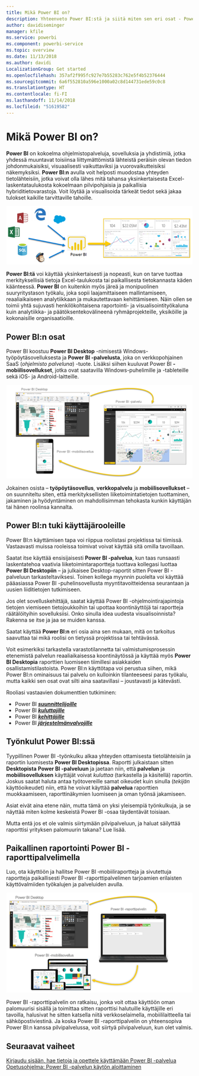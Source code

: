 ```yaml
---
title: Mikä Power BI on?
description: Yhteenveto Power BI:stä ja siitä miten sen eri osat - Power BI Desktop, Power BI -palvelu, Power BI -mobiilisovellus, raporttipalvelin, Power BI Embedded - toimivat yhdessä.
author: davidiseminger
manager: kfile
ms.service: powerbi
ms.component: powerbi-service
ms.topic: overview
ms.date: 11/13/2018
ms.author: davidi
LocalizationGroup: Get started
ms.openlocfilehash: 357af2f995fc927e7b55283c762e5f4b52376444
ms.sourcegitcommit: 6a6f552810a596e1000a02c8d144731ede59c0c8
ms.translationtype: HT
ms.contentlocale: fi-FI
ms.lasthandoff: 11/14/2018
ms.locfileid: "51619582"
---
```

# <a name="what-is-power-bi"></a>Mikä Power BI on?
**Power BI** on kokoelma ohjelmistopalveluja, sovelluksia ja yhdistimiä, jotka yhdessä muuntavat toisiinsa liittymättömistä lähteistä peräisin olevan tiedon johdonmukaisiksi, visuaalisesti vaikuttaviksi ja vuorovaikutteisiksi näkemyksiksi. **Power BI:n** avulla voit helposti muodostaa yhteyden tietolähteisiin, jotka voivat olla lähes mitä tahansa yksinkertaisesta Excel-laskentataulukosta kokoelmaan pilvipohjaisia ja paikallisia hybriditietovarastoja. Voit löytää ja visualisoida tärkeät tiedot sekä jakaa tulokset kaikille tarvittaville tahoille.

![Power BI:n tietolähteitä kuvastava kaavio](media/power-bi-overview/power-bi-input-new.png)

**Power BI:tä** voi käyttää yksinkertaisesti ja nopeasti, kun on tarve tuottaa merkityksellisiä tietoja Excel-taulukosta tai paikallisesta tietokannasta käden käänteessä. **Power BI** on kuitenkin myös järeä ja monipuolinen suuryritystason työkalu, joka sopii laajamittaiseen mallintamiseen, reaaliaikaiseen analytiikkaan ja mukautettavaan kehittämiseen. Näin ollen se toimii yhtä sujuvasti henkilökohtaisena raportointi- ja visualisointityökaluna kuin analytiikka- ja päätöksentekovälineenä ryhmäprojekteille, yksiköille ja kokonaisille organisaatioille.

## <a name="the-parts-of-power-bi"></a>Power BI:n osat
Power BI koostuu **Power BI Desktop** -nimisestä Windows-työpöytäsovelluksesta ja **Power BI -palvelusta**, joka on verkkopohjainen SaaS (*ohjelmisto palveluna*) -tuote. Lisäksi siihen kuuluvat Power BI **-mobiilisovellukset**, jotka ovat saatavilla Windows-puhelimille ja -tableteille sekä iOS- ja Android-laitteille.

![Power BI Desktop, palvelu, mobiilisovellus](media/power-bi-overview/power-bi-blocks.png)

Jokainen osista – **työpöytäsovellus**, **verkkopalvelu** ja **mobiilisovellukset** – on suunniteltu siten, että merkityksellisten liiketoimintatietojen tuottaminen, jakaminen ja hyödyntäminen on mahdollisimman tehokasta kunkin käyttäjän tai hänen roolinsa kannalta.

## <a name="how-power-bi-matches-your-role"></a>Power BI:n tuki käyttäjärooleille
Power BI:n käyttämisen tapa voi riippua roolistasi projektissa tai tiimissä. Vastaavasti muissa rooleissa toimivat voivat käyttää sitä omilla tavoillaan.

Saatat itse käyttää ensisijaisesti **Power BI -palvelua**, kun taas runsaasti laskentatehoa vaativia liiketoimintaraportteja tuottava kollegasi luottaa **Power BI Desktopiin** – ja julkaisee Desktop-raportit sitten Power BI -palveluun tarkasteltaviksesi. Toinen kollega myynnin puolelta voi käyttää pääasiassa Power BI -puhelinsovellusta myyntitavoitteidensa seurantaan ja uusien liiditietojen tutkimiseen.

Jos olet sovelluskehittäjä, saatat käyttää Power BI -ohjelmointirajapintoja tietojen viemiseen tietojoukkoihin tai upottaa koontinäyttöjä tai raportteja räätälöityihin sovelluksiisi. Onko sinulla idea uudesta visualisoinnista? Rakenna se itse ja jaa se muiden kanssa.  

Saatat käyttää **Power BI:n** eri osia aina sen mukaan, mitä on tarkoitus saavuttaa tai mikä roolisi on tietyssä projektissa tai tehtävässä.

Voit esimerkiksi tarkastella varastotilannetta tai valmistumisprosessin etenemistä palvelun reaaliaikaisessa koontinäytössä ja käyttää myös **Power BI Desktopia** raporttien luomiseen tiimillesi asiakkaiden osallistamistilastoista. Power BI:n käyttötapa voi perustua siihen, mikä Power BI:n ominaisuus tai palvelu on kulloinkin tilanteeseesi paras työkalu, mutta kaikki sen osat ovat silti aina saatavillasi – joustavasti ja kätevästi.

Rooliasi vastaavien dokumenttien tutkiminen:
- Power BI [***suunnittelijoille***](desktop-what-is-desktop.md)
- Power BI [***kuluttajille***](consumer/end-user-consumer.md)
- Power BI [***kehittäjille***](developer/what-can-you-do.md)
- Power BI [***järjestelmänvalvojille***](service-admin-administering-power-bi-in-your-organization.md)

## <a name="the-flow-of-work-in-power-bi"></a>Työnkulut Power BI:ssä
Tyypillinen Power BI -työnkulku alkaa yhteyden ottamisesta tietolähteisiin ja raportin luomisesta **Power BI Desktopissa**. Raportti julkaistaan sitten **Desktopista** **Power BI -palveluun** ja jaetaan niin, että **palvelun** ja **mobiilisovelluksen** käyttäjät voivat *kuluttaa* (tarkastella ja käsitellä) raportin.
Joskus saatat haluta antaa työtovereille samat oikeudet kuin sinulla (*tekijän* käyttöoikeudet) niin, että he voivat käyttää **palvelua** raporttien muokkaamiseen, raporttinäkymien luomiseen ja oman työnsä jakamiseen.

Asiat eivät aina etene näin, mutta tämä on yksi yleisempiä työnkulkuja, ja se näyttää miten kolme keskeistä Power BI -osaa täydentävät toisiaan.

Mutta entä jos et ole valmis siirtymään pilvipalveluun, ja haluat säilyttää raporttisi yrityksen palomuurin takana?  Lue lisää.

## <a name="on-premises-reporting-with-power-bi-report-server"></a>Paikallinen raportointi Power BI -raporttipalvelimella
Luo, ota käyttöön ja hallitse Power BI ‑mobiiliraportteja ja sivutettuja raportteja paikallisesti Power BI -raporttipalvelimen tarjoamien erilaisten käyttövalmiiden työkalujen ja palveluiden avulla.

![Paikallisen palvelun kaavio](media/power-bi-overview/power-bi-report-server2.png)

Power BI -raporttipalvelin on ratkaisu, jonka voit ottaa käyttöön oman palomuurisi sisällä ja toimittaa sitten raporttisi halutuille käyttäjille eri tavoilla, halusivat he sitten katsella niitä verkkoselaimella, mobiililaitteella tai sähköpostiviestinä. Ja koska Power BI -raporttipalvelin on yhteensopiva Power BI:n kanssa pilvipalvelussa, voit siirtyä pilvipalveluun, kun olet valmis.

## <a name="next-steps"></a>Seuraavat vaiheet
[Kirjaudu sisään, hae tietoja ja opettele käyttämään Power BI -palvelua](service-the-new-power-bi-experience.md)   
[Opetusohjelma: Power BI -palvelun käytön aloittaminen](service-get-started.md)
